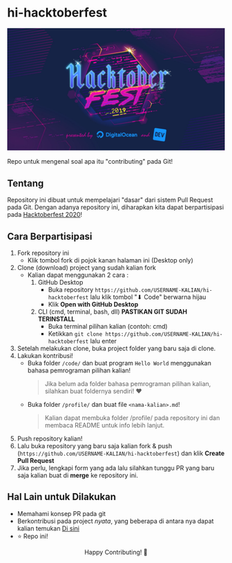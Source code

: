 # hi-hacktoberfest

![Hacktoberfest](/hacktoberfest.png)

Repo untuk mengenal soal apa itu "contributing" pada Git!

## Tentang

Repository ini dibuat untuk mempelajari "dasar" dari sistem Pull Request pada Git. Dengan adanya repository ini, diharapkan kita dapat berpartisipasi pada [Hacktoberfest 2020](https://hacktoberfest.digitalocean.com/)!

## Cara Berpartisipasi

1. Fork repository ini
   - Klik tombol fork di pojok kanan halaman ini (Desktop only)
2. Clone (download) project yang sudah kalian fork
   - Kalian dapat menggunakan 2 cara :
     1. GitHub Desktop
        - Buka repository `https://github.com/USERNAME-KALIAN/hi-hacktoberfest` lalu klik tombol "⬇ Code" berwarna hijau
        - Klik **Open with GitHub Desktop**
     2. CLI (cmd, terminal, bash, dll) **PASTIKAN GIT SUDAH TERINSTALL**
        - Buka terminal pilihan kalian (contoh: cmd)
        - Ketikkan `git clone https://github.com/USERNAME-KALIAN/hi-hacktoberfest` lalu enter
3. Setelah melakukan clone, buka project folder yang baru saja di clone.
4. Lakukan kontribusi!
   - Buka folder `/code/` dan buat program `Hello World` menggunakan bahasa pemrograman pilihan kalian!
     > Jika belum ada folder bahasa pemrograman pilihan kalian, silahkan buat foldernya sendiri! ♥
   - Buka folder `/profile/` dan buat file `<nama-kalian>.md`!
     > Kalian dapat membuka folder /profile/ pada repository ini dan membaca README untuk info lebih lanjut.
5. Push repository kalian!
6. Lalu buka repository yang baru saja kalian fork & push (`https://github.com/USERNAME-KALIAN/hi-hacktoberfest`) dan klik **Create Pull Request**
7. Jika perlu, lengkapi form yang ada lalu silahkan tunggu PR yang baru saja kalian buat di **merge** ke repository ini.

## Hal Lain untuk Dilakukan

- Memahami konsep PR pada git
- Berkontribusi pada project _nyata_, yang beberapa di antara nya dapat kalian temukan [Di sini](https://github.com/search?q=label%3Ahacktoberfest+state%3Aopen&type=Issues)
- ⭐ Repo ini!

<p align="center">Happy Contributing! 🎉</p>
